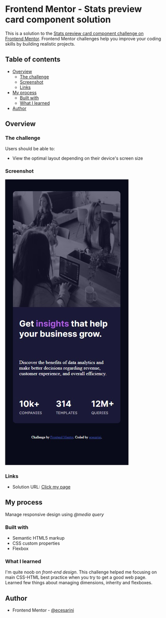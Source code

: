 # Frontend Mentor - Stats preview card component solution

This is a solution to the [Stats preview card component challenge on Frontend Mentor](https://www.frontendmentor.io/challenges/stats-preview-card-component-8JqbgoU62). Frontend Mentor challenges help you improve your coding skills by building realistic projects.

## Table of contents

- [Overview](#overview)
  - [The challenge](#the-challenge)
  - [Screenshot](#screenshot)
  - [Links](#links)
- [My process](#my-process)
  - [Built with](#built-with)
  - [What I learned](#what-i-learned)
- [Author](#author)

## Overview

### The challenge

Users should be able to:

- View the optimal layout depending on their device's screen size

### Screenshot

![](./screenshot.jpg)

### Links

- Solution URL: [Click my page](https://ecesarini-frontend-mentor.github.io/stats-preview-card-component-main/)

## My process

Manage responsive design using _@media query_

### Built with

- Semantic HTML5 markup
- CSS custom properties
- Flexbox

### What I learned

I'm quite noob on _front-end design_. This challenge helped me focusing on main CSS-HTML best practice when you try to get a good web page.
Learned few things about managing dimensions, inherity and flexboxes.

## Author

- Frontend Mentor - [@ecesarini](https://www.frontendmentor.io/profile/ecesarini)
